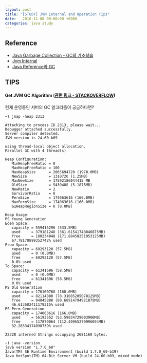 ```yaml
---
layout: post
title: "[STUDY] JVM Internal and Operation Tips"
date:   2016-11-08 09:00:00 +0900
categories: java study
---
```


## Reference
 - [Java Garbage Collection - GC의 기초학습](http://d2.naver.com/helloworld/1329)
 - [Jvm Internal](http://d2.naver.com/helloworld/1230)
 - [Java Reference와 GC](http://d2.naver.com/helloworld/329631)

## TIPS

#### Get JVM GC Algorithm ([관련 링크 - STACKOVERFLOW](http://stackoverflow.com/questions/2498942/how-can-i-see-which-garbage-collector-java-is-using))
  
현재 운영중인 서버의 GC 알고리즘이 궁금하다면?

~~~
~) jmap -heap 2313

Attaching to process ID 2313, please wait...
Debugger attached successfully.
Server compiler detected.
JVM version is 24.60-b09

using thread-local object allocation.
Parallel GC with 4 thread(s)

Heap Configuration:
   MinHeapFreeRatio = 0
   MaxHeapFreeRatio = 100
   MaxHeapSize      = 2065694720 (1970.0MB)
   NewSize          = 1310720 (1.25MB)
   MaxNewSize       = 17592186044415 MB
   OldSize          = 5439488 (5.1875MB)
   NewRatio         = 2
   SurvivorRatio    = 8
   PermSize         = 174063616 (166.0MB)
   MaxPermSize      = 174063616 (166.0MB)
   G1HeapRegionSize = 0 (0.0MB)

Heap Usage:
PS Young Generation
Eden Space:
   capacity = 559415296 (533.5MB)
   used     = 379181248 (361.61541748046875MB)
   free     = 180234048 (171.88458251953125MB)
   67.78170899352742% used
From Space:
   capacity = 60293120 (57.5MB)
   used     = 0 (0.0MB)
   free     = 60293120 (57.5MB)
   0.0% used
To Space:
   capacity = 61341696 (58.5MB)
   used     = 0 (0.0MB)
   free     = 61341696 (58.5MB)
   0.0% used
PS Old Generation
   capacity = 176160768 (168.0MB)
   used     = 82114880 (78.31085205078125MB)
   free     = 94045888 (89.68914794921875MB)
   46.613602411179315% used
PS Perm Generation
   capacity = 174063616 (166.0MB)
   used     = 56193552 (53.59034729003906MB)
   free     = 117870064 (112.40965270996094MB)
   32.28334174098739% used

22328 interned Strings occupying 2681160 bytes.

~) java -version
java version "1.7.0_60"
Java(TM) SE Runtime Environment (build 1.7.0_60-b19)
Java HotSpot(TM) 64-Bit Server VM (build 24.60-b09, mixed mode)

~~~
